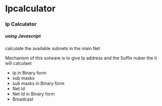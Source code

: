 # Ipcalculator
<h3>Ip Calculator</h3>
<h5>using Javascript</h5>

calculate the available subnets  in the main Net
<p>Mechanism of this sotware is to give Ip address and the Suffix nuber the it will calculaet</p>
<ul>
    <li> ip in Binary form </li>
    <li> sub masks </li>
    <li> sub masks in Binary form </li>
    <li> Net Id </li>
    <li>Net Id in Binary form </li>
    <li> Broadcast </li>
</ul>  
 
